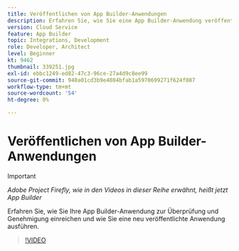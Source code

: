 ```yaml
---
title: Veröffentlichen von App Builder-Anwendungen
description: Erfahren Sie, wie Sie eine App Builder-Anwendung veröffentlichen und ausführen.
version: Cloud Service
feature: App Builder
topic: Integrations, Development
role: Developer, Architect
level: Beginner
kt: 9462
thumbnail: 339251.jpg
exl-id: ebbc1249-ed82-47c3-96ce-27a4d9c8ee99
source-git-commit: 940a01cd3b9e4804bfab1a5970699271f624f087
workflow-type: tm+mt
source-wordcount: '54'
ht-degree: 0%

---
```


# Veröffentlichen von App Builder-Anwendungen

>[!IMPORTANT]
>
> _Adobe Project Firefly, wie in den Videos in dieser Reihe erwähnt, heißt jetzt App Builder_

Erfahren Sie, wie Sie Ihre App Builder-Anwendung zur Überprüfung und Genehmigung einreichen und wie Sie eine neu veröffentlichte Anwendung ausführen.

>[!VIDEO](https://video.tv.adobe.com/v/339251/?quality=12&learn=on)
